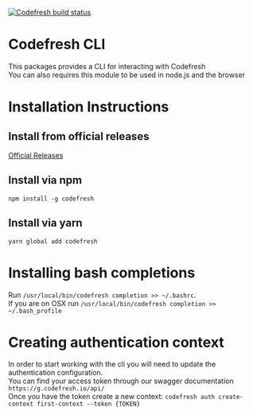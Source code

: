 [![Codefresh build status]( https://g.codefresh.io/api/badges/build?repoOwner=codefresh-io&repoName=codefresh&branch=master&pipelineName=cli&accountName=codefresh-inc&type=cf-1)]( https://g.codefresh.io/repositories/codefresh-io/codefresh/builds?filter=trigger:build;branch:master;service:5a1925d424a2970001839933~cli)

# Codefresh CLI
This packages provides a CLI for interacting with Codefresh <br />
You can also requires this module to be used in node.js and the browser

# Installation Instructions
## Install from official releases
<a href="https://github.com/codefresh-io/codefresh/releases" target="_blank">Official Releases</a>

## Install via npm
`npm install -g codefresh`

## Install via yarn
`yarn global add codefresh`

# Installing bash completions
Run `/usr/local/bin/codefresh completion >> ~/.bashrc`. <br />
If you are on OSX run `/usr/local/bin/codefresh completion >> ~/.bash_profile`

# Creating authentication context
In order to start working with the cli you will need to update the authentication configuration. <br />
You can find your access token through our swagger documentation `https://g.codefresh.io/api/` <br />
Once you have the token create a new context: `codefresh auth create-context first-context --token {TOKEN}`
